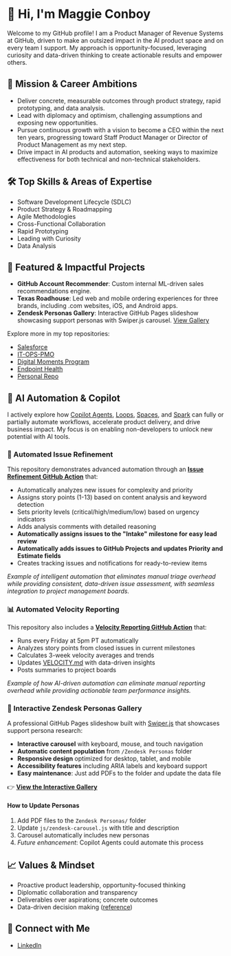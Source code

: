 # 👋 Hi, I'm Maggie Conboy

Welcome to my GitHub profile! I am a Product Manager of Revenue Systems at GitHub, driven to make an outsized impact in the AI product space and on every team I support. My approach is opportunity-focused, leveraging curiosity and data-driven thinking to create actionable results and empower others.

## 🚀 Mission & Career Ambitions

- Deliver concrete, measurable outcomes through product strategy, rapid prototyping, and data analysis.
- Lead with diplomacy and optimism, challenging assumptions and exposing new opportunities.
- Pursue continuous growth with a vision to become a CEO within the next ten years, progressing toward Staff Product Manager or Director of Product Management as my next step.
- Drive impact in AI products and automation, seeking ways to maximize effectiveness for both technical and non-technical stakeholders.

## 🛠️ Top Skills & Areas of Expertise

- Software Development Lifecycle (SDLC)
- Product Strategy & Roadmapping
- Agile Methodologies
- Cross-Functional Collaboration
- Rapid Prototyping
- Leading with Curiosity
- Data Analysis

## 🌟 Featured & Impactful Projects

- **GitHub Account Recommender**: Custom internal ML-driven sales recommendations engine.
- **Texas Roadhouse**: Led web and mobile ordering experiences for three brands, including .com websites, iOS, and Android apps.
- **Zendesk Personas Gallery**: Interactive GitHub Pages slideshow showcasing support personas with Swiper.js carousel. [View Gallery](https://maggieconboy.github.io/Personal-Repo/zendesk-personas.html)

Explore more in my top repositories:
- [Salesforce](https://github.com/github/salesforce)
- [IT-OPS-PMO](https://github.com/github/IT-OPS-PMO)
- [Digital Moments Program](https://github.com/github/digital-moments-program)
- [Endpoint Health](https://github.com/github/endpoint-health)
- [Personal Repo](https://github.com/maggieconboy/Personal-Repo)

## 🤖 AI Automation & Copilot

I actively explore how [Copilot Agents](https://github.com/copilot/agents), [Loops](https://github.com/copilot/loops), [Spaces](https://github.com/copilot/spaces), and [Spark](https://github.com/spark) can fully or partially automate workflows, accelerate product delivery, and drive business impact. My focus is on enabling non-developers to unlock new potential with AI tools.

### 🎯 Automated Issue Refinement
This repository demonstrates advanced automation through an **[Issue Refinement GitHub Action](.github/workflows/issue-refinement.yml)** that:
- Automatically analyzes new issues for complexity and priority
- Assigns story points (1-13) based on content analysis and keyword detection
- Sets priority levels (critical/high/medium/low) based on urgency indicators
- Adds analysis comments with detailed reasoning
- **Automatically assigns issues to the "Intake" milestone for easy lead review**
- **Automatically adds issues to GitHub Projects and updates Priority and Estimate fields**
- Creates tracking issues and notifications for ready-to-review items

*Example of intelligent automation that eliminates manual triage overhead while providing consistent, data-driven issue assessment, with seamless integration to project management boards.*

### 📊 Automated Velocity Reporting
This repository also includes a **[Velocity Reporting GitHub Action](.github/workflows/velocity-report.yml)** that:
- Runs every Friday at 5pm PT automatically
- Analyzes story points from closed issues in current milestones  
- Calculates 3-week velocity averages and trends
- Updates [VELOCITY.md](VELOCITY.md) with data-driven insights
- Posts summaries to project boards

*Example of how AI-driven automation can eliminate manual reporting overhead while providing actionable team performance insights.*

### 🎨 Interactive Zendesk Personas Gallery
A professional GitHub Pages slideshow built with [Swiper.js](https://swiperjs.com/) that showcases support persona research:
- **Interactive carousel** with keyboard, mouse, and touch navigation
- **Automatic content population** from `/Zendesk Personas` folder
- **Responsive design** optimized for desktop, tablet, and mobile
- **Accessibility features** including ARIA labels and keyboard support
- **Easy maintenance**: Just add PDFs to the folder and update the data file

👉 **[View the Interactive Gallery](https://maggieconboy.github.io/Personal-Repo/zendesk-personas.html)**

#### How to Update Personas
1. Add PDF files to the `Zendesk Personas/` folder
2. Update `js/zendesk-carousel.js` with title and description
3. Carousel automatically includes new personas
4. *Future enhancement*: Copilot Agents could automate this process

## 📈 Values & Mindset

- Proactive product leadership, opportunity-focused thinking
- Diplomatic collaboration and transparency
- Deliverables over aspirations; concrete outcomes
- Data-driven decision making ([reference](https://docs.github.com/))

## 🔗 Connect with Me

- [LinkedIn](https://www.linkedin.com/in/maggieconboy/)

